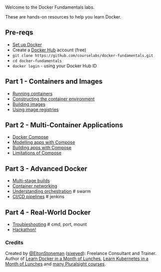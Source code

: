Welcome to the Docker Fundamentals labs.

These are hands-on resources to help you learn Docker.

## Pre-reqs

 - [Set up Docker](setup)
 - Create a [Docker Hub](https://hub.docker.com/signup) account (free)
 - `git clone https://github.com/courselabs/docker-fundamentals.git`
 - `cd docker-fundamentals`
 - `docker login` -  using your Docker Hub ID

## Part 1 - Containers and Images

- [Running containers](labs/containers/README.md)
- [Constructing the container environment](labs/env/README.md)
- [Building images](labs/images/README.md)
- [Using image registries](labs/registries/README.md)

## Part 2 - Multi-Container Applications

- [Docker Compose](labs/compose/README.md)
- [Modelling apps with Compose](labs/compose-build)
- [Building apps with Compose](labs/compose-build)
- [Limitations of Compose](labs/compose-limits/README.md)

## Part 3 - Advanced Docker

- [Multi-stage builds](labs/multi-stage/README.md)
- [Container networking]() 
- [Understanding orchestration]() # swarm
- [CI/CD pipelines]() # jenkins 

## Part 4 - Real-World Docker

- [Troubleshooting]() # cmd, port, mount
- [Hackathon!](hackathon/README.md)

### Credits

Created by [@EltonStoneman](https://twitter.com/EltonStoneman) ([sixeyed](https://github.com/sixeyed)): Freelance Consultant and Trainer. Author of [Learn Docker in a Month of Lunches](https://www.manning.com/books/learn-docker-in-a-month-of-lunches), [Learn Kubernetes in a Month of Lunches](https://www.manning.com/books/learn-kubernetes-in-a-month-of-lunches) and [many Pluralsight courses](https://pluralsight.pxf.io/c/1197078/424552/7490?u=https%3A%2F%2Fwww.pluralsight.com%2Fauthors%2Felton-stoneman).